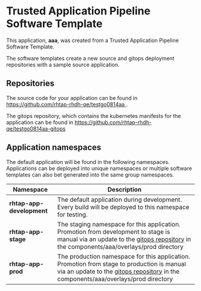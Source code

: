 # Trusted Application Pipeline Software Template

This application, **aaa**, was created from a Trusted Application Pipeline Software Template.

The software templates create a new source and gitops deployment repositories with a sample source application. 

## Repositories

The source code for your application can be found in [https://github.com/rhtap-rhdh-qe/testgo0814aa ](https://github.com/rhtap-rhdh-qe/testgo0814aa ).
 
The gitops repository, which contains the kubernetes manifests for the application can be found in 
[https://github.com/rhtap-rhdh-qe/testgo0814aa-gitops ](https://github.com/rhtap-rhdh-qe/testgo0814aa-gitops ) 

## Application namespaces 

The default application will be found in the following namespaces. Applications can be deployed into unique namespaces or multiple software templates can also bet generated into the same group namespaces.  

|  Namespace   |  Description   |  
| -------- | -------- |   
| **rhtap-app-development** | The default application during development. Every build will be deployed to this namespace for testing. | 
| **rhtap-app-stage** | The staging namespace for this application. Promotion from development to stage is manual via an update to the [gitops repository](https://github.com/rhtap-rhdh-qe/testgo0814aa-gitops ) in the components/aaa/overlays/prod directory |  
| **rhtap-app-prod** | The production namespace for this application. Promotion from stage to production is manual via an update to the [gitops repository](https://github.com/rhtap-rhdh-qe/testgo0814aa-gitops ) in the components/aaa/overlays/prod directory | 